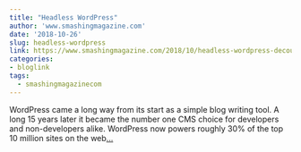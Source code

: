 ```yaml
---
title: "Headless WordPress"
author: 'www.smashingmagazine.com'
date: '2018-10-26'
slug: headless-wordpress
link: https://www.smashingmagazine.com/2018/10/headless-wordpress-decoupled/
categories:
- bloglink
tags:
  - smashingmagazinecom
---
```


WordPress came a long way from its start as a simple blog writing tool. A long 15 years later it became the number one CMS choice for developers and non-developers alike. WordPress now powers roughly 30% of the top 10 million sites on the web[... <i class="fas fa-external-link-alt"></i>](https://www.smashingmagazine.com/2018/10/headless-wordpress-decoupled/)

